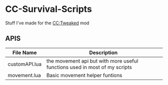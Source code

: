 # CC-Survival-Scripts

Stuff I've made for the [CC:Tweaked](https://www.curseforge.com/minecraft/mc-mods/cc-tweaked) mod

## APIS

| File Name | Description |
| ----------- | ----------- |
| customAPI.lua | the movement api but with more useful functions used in most of my scripts |
| movement.lua | Basic movement helper funtions |